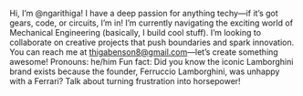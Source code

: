 Hi, I’m @ngarithiga!
I have a deep passion for anything techy—if it’s got gears, code, or circuits, I’m in!
I’m currently navigating the exciting world of Mechanical Engineering (basically, I build cool stuff).
I’m looking to collaborate on creative projects that push boundaries and spark innovation.
You can reach me at thigabenson8@gmail.com—let’s create something awesome!
Pronouns: he/him
Fun fact: Did you know the iconic Lamborghini brand exists because the founder, Ferruccio Lamborghini, was unhappy with a Ferrari? Talk about turning frustration into horsepower!

<!---
ngarithiga/ngarithiga is a ✨ special ✨ repository because its `README.md` (this file) appears on your GitHub profile.
You can click the Preview link to take a look at your changes.
--->
